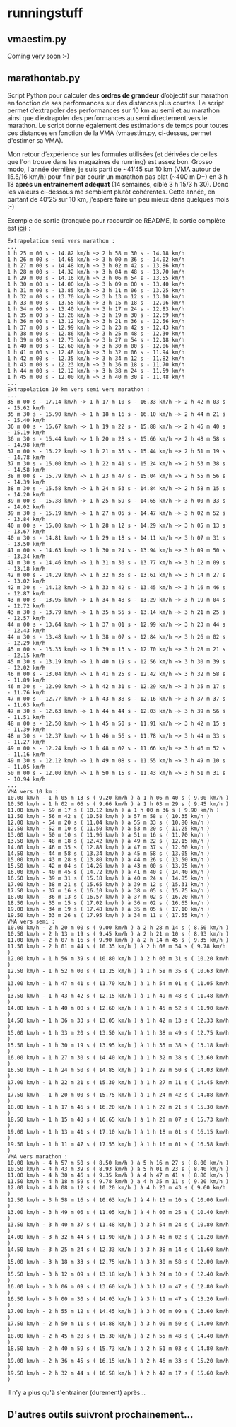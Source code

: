 runningstuff
============

vmaestim.py
----------------
Coming very soon :-)

marathontab.py
----------------
Script Python pour calculer des **ordres de grandeur** d’objectif sur marathon en fonction de ses performances sur des distances plus courtes. Le script permet d’extrapoler des performances sur 10 km au semi et au marathon ainsi que d’extrapoler des performances au semi directement vers le marathon. Le script donne également des estimations de temps pour toutes ces distances en fonction de la VMA (vmaestim.py, ci-dessus, permet d'estimer sa VMA).

Mon retour d’expérience sur les formules utilisées (et dérivées de celles que l'on trouve dans les magazines de running) est assez bon. Grosso modo, l'année dernière, je suis parti de ~41'45 sur 10 km (VMA autour de 15.5/16 km/h) pour finir par courir un marathon pas plat (~400 m D+) en 3 h 18 **après un entrainement adéquat** (14 semaines, ciblé 3 h 15/3 h 30). Donc les valeurs ci-dessous me semblent plutôt cohérentes. Cette année, en partant de 40'25 sur 10 km, j'espère faire un peu mieux dans quelques mois :-)

Exemple de sortie (tronquée pour racourcir ce README, la sortie complète est [ici](marathontab.ref)) :

    Extrapolation semi vers marathon :
    ...
    1 h 25 m 00 s - 14.82 km/h ~> 2 h 58 m 30 s - 14.18 km/h
    1 h 26 m 00 s - 14.65 km/h ~> 3 h 00 m 36 s - 14.02 km/h
    1 h 27 m 00 s - 14.48 km/h ~> 3 h 02 m 42 s - 13.86 km/h
    1 h 28 m 00 s - 14.32 km/h ~> 3 h 04 m 48 s - 13.70 km/h
    1 h 29 m 00 s - 14.16 km/h ~> 3 h 06 m 54 s - 13.55 km/h
    1 h 30 m 00 s - 14.00 km/h ~> 3 h 09 m 00 s - 13.40 km/h
    1 h 31 m 00 s - 13.85 km/h ~> 3 h 11 m 06 s - 13.25 km/h
    1 h 32 m 00 s - 13.70 km/h ~> 3 h 13 m 12 s - 13.10 km/h
    1 h 33 m 00 s - 13.55 km/h ~> 3 h 15 m 18 s - 12.96 km/h
    1 h 34 m 00 s - 13.40 km/h ~> 3 h 17 m 24 s - 12.83 km/h
    1 h 35 m 00 s - 13.26 km/h ~> 3 h 19 m 30 s - 12.69 km/h
    1 h 36 m 00 s - 13.12 km/h ~> 3 h 21 m 36 s - 12.56 km/h
    1 h 37 m 00 s - 12.99 km/h ~> 3 h 23 m 42 s - 12.43 km/h
    1 h 38 m 00 s - 12.86 km/h ~> 3 h 25 m 48 s - 12.30 km/h
    1 h 39 m 00 s - 12.73 km/h ~> 3 h 27 m 54 s - 12.18 km/h
    1 h 40 m 00 s - 12.60 km/h ~> 3 h 30 m 00 s - 12.06 km/h
    1 h 41 m 00 s - 12.48 km/h ~> 3 h 32 m 06 s - 11.94 km/h
    1 h 42 m 00 s - 12.35 km/h ~> 3 h 34 m 12 s - 11.82 km/h
    1 h 43 m 00 s - 12.23 km/h ~> 3 h 36 m 18 s - 11.70 km/h
    1 h 44 m 00 s - 12.12 km/h ~> 3 h 38 m 24 s - 11.59 km/h
    1 h 45 m 00 s - 12.00 km/h ~> 3 h 40 m 30 s - 11.48 km/h
    ...
    Extrapolation 10 km vers semi vers marathon :
    ...
    35 m 00 s - 17.14 km/h ~> 1 h 17 m 10 s - 16.33 km/h ~> 2 h 42 m 03 s - 15.62 km/h
    35 m 30 s - 16.90 km/h ~> 1 h 18 m 16 s - 16.10 km/h ~> 2 h 44 m 21 s - 15.40 km/h
    36 m 00 s - 16.67 km/h ~> 1 h 19 m 22 s - 15.88 km/h ~> 2 h 46 m 40 s - 15.19 km/h
    36 m 30 s - 16.44 km/h ~> 1 h 20 m 28 s - 15.66 km/h ~> 2 h 48 m 58 s - 14.98 km/h
    37 m 00 s - 16.22 km/h ~> 1 h 21 m 35 s - 15.44 km/h ~> 2 h 51 m 19 s - 14.78 km/h
    37 m 30 s - 16.00 km/h ~> 1 h 22 m 41 s - 15.24 km/h ~> 2 h 53 m 38 s - 14.58 km/h
    38 m 00 s - 15.79 km/h ~> 1 h 23 m 47 s - 15.04 km/h ~> 2 h 55 m 56 s - 14.39 km/h
    38 m 30 s - 15.58 km/h ~> 1 h 24 m 53 s - 14.84 km/h ~> 2 h 58 m 15 s - 14.20 km/h
    39 m 00 s - 15.38 km/h ~> 1 h 25 m 59 s - 14.65 km/h ~> 3 h 00 m 33 s - 14.02 km/h
    39 m 30 s - 15.19 km/h ~> 1 h 27 m 05 s - 14.47 km/h ~> 3 h 02 m 52 s - 13.84 km/h
    40 m 00 s - 15.00 km/h ~> 1 h 28 m 12 s - 14.29 km/h ~> 3 h 05 m 13 s - 13.67 km/h
    40 m 30 s - 14.81 km/h ~> 1 h 29 m 18 s - 14.11 km/h ~> 3 h 07 m 31 s - 13.50 km/h
    41 m 00 s - 14.63 km/h ~> 1 h 30 m 24 s - 13.94 km/h ~> 3 h 09 m 50 s - 13.34 km/h
    41 m 30 s - 14.46 km/h ~> 1 h 31 m 30 s - 13.77 km/h ~> 3 h 12 m 09 s - 13.18 km/h
    42 m 00 s - 14.29 km/h ~> 1 h 32 m 36 s - 13.61 km/h ~> 3 h 14 m 27 s - 13.02 km/h
    42 m 30 s - 14.12 km/h ~> 1 h 33 m 42 s - 13.45 km/h ~> 3 h 16 m 46 s - 12.87 km/h
    43 m 00 s - 13.95 km/h ~> 1 h 34 m 48 s - 13.29 km/h ~> 3 h 19 m 04 s - 12.72 km/h
    43 m 30 s - 13.79 km/h ~> 1 h 35 m 55 s - 13.14 km/h ~> 3 h 21 m 25 s - 12.57 km/h
    44 m 00 s - 13.64 km/h ~> 1 h 37 m 01 s - 12.99 km/h ~> 3 h 23 m 44 s - 12.43 km/h
    44 m 30 s - 13.48 km/h ~> 1 h 38 m 07 s - 12.84 km/h ~> 3 h 26 m 02 s - 12.29 km/h
    45 m 00 s - 13.33 km/h ~> 1 h 39 m 13 s - 12.70 km/h ~> 3 h 28 m 21 s - 12.15 km/h
    45 m 30 s - 13.19 km/h ~> 1 h 40 m 19 s - 12.56 km/h ~> 3 h 30 m 39 s - 12.02 km/h
    46 m 00 s - 13.04 km/h ~> 1 h 41 m 25 s - 12.42 km/h ~> 3 h 32 m 58 s - 11.89 km/h
    46 m 30 s - 12.90 km/h ~> 1 h 42 m 31 s - 12.29 km/h ~> 3 h 35 m 17 s - 11.76 km/h
    47 m 00 s - 12.77 km/h ~> 1 h 43 m 38 s - 12.16 km/h ~> 3 h 37 m 37 s - 11.63 km/h
    47 m 30 s - 12.63 km/h ~> 1 h 44 m 44 s - 12.03 km/h ~> 3 h 39 m 56 s - 11.51 km/h
    48 m 00 s - 12.50 km/h ~> 1 h 45 m 50 s - 11.91 km/h ~> 3 h 42 m 15 s - 11.39 km/h
    48 m 30 s - 12.37 km/h ~> 1 h 46 m 56 s - 11.78 km/h ~> 3 h 44 m 33 s - 11.27 km/h
    49 m 00 s - 12.24 km/h ~> 1 h 48 m 02 s - 11.66 km/h ~> 3 h 46 m 52 s - 11.16 km/h
    49 m 30 s - 12.12 km/h ~> 1 h 49 m 08 s - 11.55 km/h ~> 3 h 49 m 10 s - 11.05 km/h
    50 m 00 s - 12.00 km/h ~> 1 h 50 m 15 s - 11.43 km/h ~> 3 h 51 m 31 s - 10.94 km/h
    ...
    VMA vers 10 km :
    10.00 km/h - 1 h 05 m 13 s ( 9.20 km/h ) à 1 h 06 m 40 s ( 9.00 km/h )
    10.50 km/h - 1 h 02 m 06 s ( 9.66 km/h ) à 1 h 03 m 29 s ( 9.45 km/h )
    11.00 km/h - 59 m 17 s ( 10.12 km/h ) à 1 h 00 m 36 s ( 9.90 km/h )
    11.50 km/h - 56 m 42 s ( 10.58 km/h ) à 57 m 58 s ( 10.35 km/h )
    12.00 km/h - 54 m 20 s ( 11.04 km/h ) à 55 m 33 s ( 10.80 km/h )
    12.50 km/h - 52 m 10 s ( 11.50 km/h ) à 53 m 20 s ( 11.25 km/h )
    13.00 km/h - 50 m 10 s ( 11.96 km/h ) à 51 m 16 s ( 11.70 km/h )
    13.50 km/h - 48 m 18 s ( 12.42 km/h ) à 49 m 22 s ( 12.15 km/h )
    14.00 km/h - 46 m 35 s ( 12.88 km/h ) à 47 m 37 s ( 12.60 km/h )
    14.50 km/h - 44 m 58 s ( 13.34 km/h ) à 45 m 58 s ( 13.05 km/h )
    15.00 km/h - 43 m 28 s ( 13.80 km/h ) à 44 m 26 s ( 13.50 km/h )
    15.50 km/h - 42 m 04 s ( 14.26 km/h ) à 43 m 00 s ( 13.95 km/h )
    16.00 km/h - 40 m 45 s ( 14.72 km/h ) à 41 m 40 s ( 14.40 km/h )
    16.50 km/h - 39 m 31 s ( 15.18 km/h ) à 40 m 24 s ( 14.85 km/h )
    17.00 km/h - 38 m 21 s ( 15.65 km/h ) à 39 m 12 s ( 15.31 km/h )
    17.50 km/h - 37 m 16 s ( 16.10 km/h ) à 38 m 05 s ( 15.75 km/h )
    18.00 km/h - 36 m 13 s ( 16.57 km/h ) à 37 m 02 s ( 16.20 km/h )
    18.50 km/h - 35 m 15 s ( 17.02 km/h ) à 36 m 02 s ( 16.65 km/h )
    19.00 km/h - 34 m 19 s ( 17.48 km/h ) à 35 m 05 s ( 17.10 km/h )
    19.50 km/h - 33 m 26 s ( 17.95 km/h ) à 34 m 11 s ( 17.55 km/h )
    VMA vers semi :
    10.00 km/h - 2 h 20 m 00 s ( 9.00 km/h ) à 2 h 28 m 14 s ( 8.50 km/h )
    10.50 km/h - 2 h 13 m 19 s ( 9.45 km/h ) à 2 h 21 m 10 s ( 8.93 km/h )
    11.00 km/h - 2 h 07 m 16 s ( 9.90 km/h ) à 2 h 14 m 45 s ( 9.35 km/h )
    11.50 km/h - 2 h 01 m 44 s ( 10.35 km/h ) à 2 h 08 m 54 s ( 9.78 km/h )
    12.00 km/h - 1 h 56 m 39 s ( 10.80 km/h ) à 2 h 03 m 31 s ( 10.20 km/h )
    12.50 km/h - 1 h 52 m 00 s ( 11.25 km/h ) à 1 h 58 m 35 s ( 10.63 km/h )
    13.00 km/h - 1 h 47 m 41 s ( 11.70 km/h ) à 1 h 54 m 01 s ( 11.05 km/h )
    13.50 km/h - 1 h 43 m 42 s ( 12.15 km/h ) à 1 h 49 m 48 s ( 11.48 km/h )
    14.00 km/h - 1 h 40 m 00 s ( 12.60 km/h ) à 1 h 45 m 52 s ( 11.90 km/h )
    14.50 km/h - 1 h 36 m 33 s ( 13.05 km/h ) à 1 h 42 m 13 s ( 12.33 km/h )
    15.00 km/h - 1 h 33 m 20 s ( 13.50 km/h ) à 1 h 38 m 49 s ( 12.75 km/h )
    15.50 km/h - 1 h 30 m 19 s ( 13.95 km/h ) à 1 h 35 m 38 s ( 13.18 km/h )
    16.00 km/h - 1 h 27 m 30 s ( 14.40 km/h ) à 1 h 32 m 38 s ( 13.60 km/h )
    16.50 km/h - 1 h 24 m 50 s ( 14.85 km/h ) à 1 h 29 m 50 s ( 14.03 km/h )
    17.00 km/h - 1 h 22 m 21 s ( 15.30 km/h ) à 1 h 27 m 11 s ( 14.45 km/h )
    17.50 km/h - 1 h 20 m 00 s ( 15.75 km/h ) à 1 h 24 m 42 s ( 14.88 km/h )
    18.00 km/h - 1 h 17 m 46 s ( 16.20 km/h ) à 1 h 22 m 21 s ( 15.30 km/h )
    18.50 km/h - 1 h 15 m 40 s ( 16.65 km/h ) à 1 h 20 m 07 s ( 15.73 km/h )
    19.00 km/h - 1 h 13 m 41 s ( 17.10 km/h ) à 1 h 18 m 01 s ( 16.15 km/h )
    19.50 km/h - 1 h 11 m 47 s ( 17.55 km/h ) à 1 h 16 m 01 s ( 16.58 km/h )
    VMA vers marathon :
    10.00 km/h - 4 h 57 m 50 s ( 8.50 km/h ) à 5 h 16 m 27 s ( 8.00 km/h )
    10.50 km/h - 4 h 43 m 39 s ( 8.93 km/h ) à 5 h 01 m 23 s ( 8.40 km/h )
    11.00 km/h - 4 h 30 m 46 s ( 9.35 km/h ) à 4 h 47 m 41 s ( 8.80 km/h )
    11.50 km/h - 4 h 18 m 59 s ( 9.78 km/h ) à 4 h 35 m 11 s ( 9.20 km/h )
    12.00 km/h - 4 h 08 m 12 s ( 10.20 km/h ) à 4 h 23 m 43 s ( 9.60 km/h )
    12.50 km/h - 3 h 58 m 16 s ( 10.63 km/h ) à 4 h 13 m 10 s ( 10.00 km/h )
    13.00 km/h - 3 h 49 m 06 s ( 11.05 km/h ) à 4 h 03 m 25 s ( 10.40 km/h )
    13.50 km/h - 3 h 40 m 37 s ( 11.48 km/h ) à 3 h 54 m 24 s ( 10.80 km/h )
    14.00 km/h - 3 h 32 m 44 s ( 11.90 km/h ) à 3 h 46 m 02 s ( 11.20 km/h )
    14.50 km/h - 3 h 25 m 24 s ( 12.33 km/h ) à 3 h 38 m 14 s ( 11.60 km/h )
    15.00 km/h - 3 h 18 m 33 s ( 12.75 km/h ) à 3 h 30 m 58 s ( 12.00 km/h )
    15.50 km/h - 3 h 12 m 09 s ( 13.18 km/h ) à 3 h 24 m 10 s ( 12.40 km/h )
    16.00 km/h - 3 h 06 m 09 s ( 13.60 km/h ) à 3 h 17 m 47 s ( 12.80 km/h )
    16.50 km/h - 3 h 00 m 30 s ( 14.03 km/h ) à 3 h 11 m 47 s ( 13.20 km/h )
    17.00 km/h - 2 h 55 m 12 s ( 14.45 km/h ) à 3 h 06 m 09 s ( 13.60 km/h )
    17.50 km/h - 2 h 50 m 11 s ( 14.88 km/h ) à 3 h 00 m 50 s ( 14.00 km/h )
    18.00 km/h - 2 h 45 m 28 s ( 15.30 km/h ) à 2 h 55 m 48 s ( 14.40 km/h )
    18.50 km/h - 2 h 40 m 59 s ( 15.73 km/h ) à 2 h 51 m 03 s ( 14.80 km/h )
    19.00 km/h - 2 h 36 m 45 s ( 16.15 km/h ) à 2 h 46 m 33 s ( 15.20 km/h )
    19.50 km/h - 2 h 32 m 44 s ( 16.58 km/h ) à 2 h 42 m 17 s ( 15.60 km/h )

Il n'y a plus qu'à s'entrainer (durement) après...

D'autres outils suivront prochainement...
-----------------------------------------
